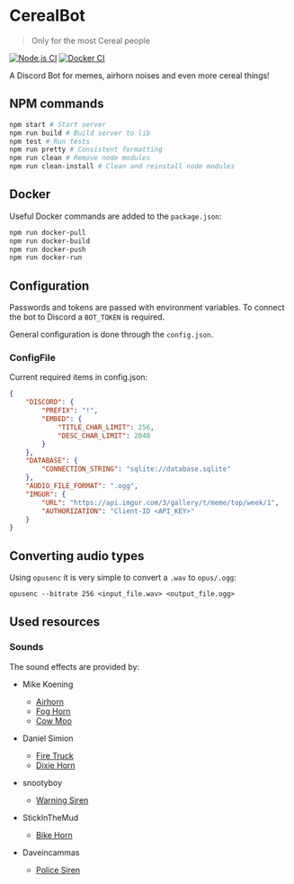 # CerealBot

> Only for the most Cereal people

[![Node.js CI](https://github.com/CerealDevelopment/CerealBot/actions/workflows/main.yml/badge.svg?branch=master)](https://github.com/CerealDevelopment/CerealBot/actions/workflows/main.yml)
[![Docker CI](https://github.com/CerealDevelopment/CerealBot/actions/workflows/docker.yml/badge.svg?branch=master)](https://github.com/CerealDevelopment/CerealBot/actions/workflows/docker.yml)

A Discord Bot for memes, airhorn noises and even more cereal things!

## NPM commands

```sh
npm start # Start server
npm run build # Build server to lib
npm test # Run tests
npm run pretty # Consistent formatting
npm run clean # Remove node modules
npm run clean-install # Clean and reinstall node modules
```

## Docker

Useful Docker commands are added to the `package.json`:

```sh
npm run docker-pull
npm run docker-build
npm run docker-push
npm run docker-run
```

## Configuration

Passwords and tokens are passed with environment variables. To connect the bot to Discord a `BOT_TOKEN` is required.

General configuration is done through the `config.json`.

### ConfigFile

Current required items in config.json:

```json
{
    "DISCORD": {
        "PREFIX": "!",
        "EMBED": {
            "TITLE_CHAR_LIMIT": 256,
            "DESC_CHAR_LIMIT": 2048
        }
    },
    "DATABASE": {
        "CONNECTION_STRING": "sqlite://database.sqlite"
    },
    "AUDIO_FILE_FORMAT": ".ogg",
    "IMGUR": {
        "URL": "https://api.imgur.com/3/gallery/t/meme/top/week/1",
        "AUTHORIZATION": "Client-ID <API_KEY>"
    }
}
```

## Converting audio types

Using `opusenc` it is very simple to convert a `.wav` to `opus/.ogg`:

`opusenc --bitrate 256 <input_file.wav> <output_file.ogg>`

## Used resources

### Sounds

The sound effects are provided by:

- Mike Koening

  - [Airhorn](https://soundbible.com/1542-Air-Horn.html)
  - [Fog Horn](https://soundbible.com/1594-Fog-Horn.html)
  - [Cow Moo](https://soundbible.com/1778-Cow-Moo.html)

- Daniel Simion

  - [Fire Truck](https://soundbible.com/2192-Fire-Truck-Horn.html)
  - [Dixie Horn](https://soundbible.com/2179-Dixie-Horn.html)

- snootyboy

  - [Warning Siren](https://soundbible.com/1355-Warning-Siren.html)

- StickInTheMud

  - [Bike Horn](https://soundbible.com/1446-Bike-Horn.html)

- Daveincammas
  - [Police Siren](https://soundbible.com/1233-Siren.html)
